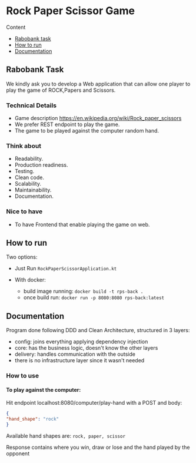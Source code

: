 # Rock Paper Scissor Game

Content
- [Rabobank task](#rabobank-task)
- [How to run](#how-to-run)
- [Documentation](#documentation)

## Rabobank Task

We kindly ask you to develop a Web application that can allow one
player to play the game of ROCK,Papers and Scissors.

### Technical Details
- Game description https://en.wikipedia.org/wiki/Rock_paper_scissors
- We prefer REST endpoint to play the game.
- The game to be played against the computer random hand.

### Think about
- Readability.
- Production readiness.
- Testing.
- Clean code.
- Scalability.
- Maintainability.
- Documentation.

### Nice to have
- To have Frontend that enable playing the game on web.

## How to run
Two options:

- Just Run `RockPaperScissorApplication.kt`

- With docker:
  - build image running: `docker build -t rps-back . `
  - once build run: `docker run -p 8080:8080 rps-back:latest`

## Documentation

Program done following DDD and Clean Architecture, structured in 3 layers:
- config: joins everything applying dependency injection
- core: has the business logic, doesn't know the other layers
- delivery: handles communication with the outside
- there is no infrastructure layer since it wasn't needed

### How to use

#### To play against the computer:

Hit endpoint localhost:8080/computer/play-hand with a POST and body:
``` JSON
{
"hand_shape": "rock"
}
```
Available hand shapes are: `rock, paper, scissor`

Response contains where you win, draw or lose and the hand played by the opponent